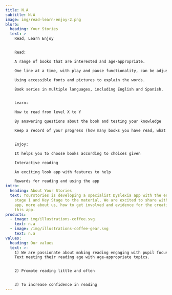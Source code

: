 ```yaml
---
title: N.A
subtitle: N.A
image: img/read-learn-enjoy-2.png
blurb:
  heading: Your Stories
  text: >
    Read, Learn Enjoy


    Read:

    A range of books that are interested and age-appropriate. 

    One line at a time, with play and pause functionality, can be adjusted to your individual needs. 

    Using accessible fonts and pictures to explain the words. 

    Book series in multiple languages, including English and Spanish.


    Learn:

    How to read from level X to Y

    By answering questions about the book and testing your knowledge

    Keep a record of your progress (how many books you have read, what functions you used to help)


    Enjoy:

    It helps you to choose books according to choices given

    Interactive reading

    An exciting look app with features to help

    Rewards for reading and using the app
intro:
  heading: About Your Stories
  text: Yourstories is developing a specialist Dyslexia app with the end of Key
    stage 1 and Key Stage to the material. We are excited to share with you our
    app, more about us, how to get involved and evidence for the creation of
    this app.
products:
  - image: img/illustrations-coffee.svg
    text: n.a
  - image: /img/illustrations-coffee-gear.svg
    text: n.a
values:
  heading: Our values
  text: >-
    1) We are passionate about making reading engaging with pupil focused text.
    Text meeting their reading age with age-appropriate topics.


    2) Promote reading little and often


    3) To increase confidence in reading
---
```

